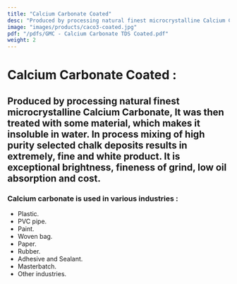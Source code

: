 ```yaml
---
title: "Calcium Carbonate Coated"
desc: "Produced by processing natural finest microcrystalline Calcium Carbonate, It was then treated with some material, which makes it insoluble in water."
image: "images/products/caco3-coated.jpg"
pdf: "/pdfs/GMC - Calcium Carbonate TDS Coated.pdf"
weight: 2
---
```


# Calcium Carbonate Coated :


## Produced by processing natural finest microcrystalline Calcium Carbonate, It was then treated with some material, which makes it insoluble in water. In process mixing of high purity selected chalk deposits results in extremely, fine and white product. It is exceptional brightness, fineness of grind, low oil absorption and cost.


### Calcium carbonate is used in various industries :
- Plastic.
- PVC pipe.
- Paint.
- Woven bag.
- Paper.
- Rubber.
- Adhesive and Sealant.
- Masterbatch.
- Other industries.

